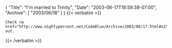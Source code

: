 {
  "Title": "I'm married to Trinity",
  "Date": "2003-06-17T18:59:38-07:00",
  "Archive": [
    "2003/06/18"
  ]
}
{{< verbatim >}}

    Check <a href="http://www.eightypercent.net/CodeBlue/Archive/2003/06/17.html#a15">this</a> out.
{{< /verbatim >}}
